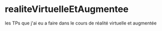 # realiteVirtuelleEtAugmentee
les TPs que j'ai eu a faire dans le cours de réalité virtuelle et augmentée 
